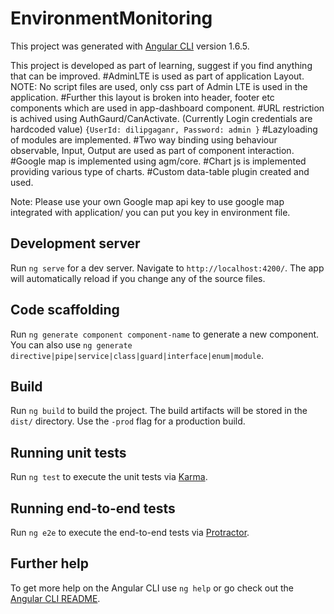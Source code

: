 # EnvironmentMonitoring

This project was generated with [Angular CLI](https://github.com/angular/angular-cli) version 1.6.5.

This project is developed as part of learning, suggest if you find anything that can be improved.
#AdminLTE is used as part of application Layout. 
NOTE: No script files are used, only css part of Admin LTE is used in the application.
#Further this layout is broken into header, footer etc components which are used in app-dashboard component.
#URL restriction is achived using AuthGaurd/CanActivate. (Currently Login credentials are hardcoded value)
`{UserId: dilipgaganr, Password: admin }`
#Lazyloading of modules are implemented.
#Two way binding using behaviour observable, Input, Output are used as part of component interaction.
#Google map is implemented using agm/core.
#Chart js is implemented providing various type of charts.
#Custom data-table plugin created and used.

Note: Please use your own Google map api key to use google map integrated with application/ you can put you key in environment file.


## Development server

Run `ng serve` for a dev server. Navigate to `http://localhost:4200/`. The app will automatically reload if you change any of the source files.

## Code scaffolding

Run `ng generate component component-name` to generate a new component. You can also use `ng generate directive|pipe|service|class|guard|interface|enum|module`.

## Build

Run `ng build` to build the project. The build artifacts will be stored in the `dist/` directory. Use the `-prod` flag for a production build.

## Running unit tests

Run `ng test` to execute the unit tests via [Karma](https://karma-runner.github.io).

## Running end-to-end tests

Run `ng e2e` to execute the end-to-end tests via [Protractor](http://www.protractortest.org/).

## Further help

To get more help on the Angular CLI use `ng help` or go check out the [Angular CLI README](https://github.com/angular/angular-cli/blob/master/README.md).


